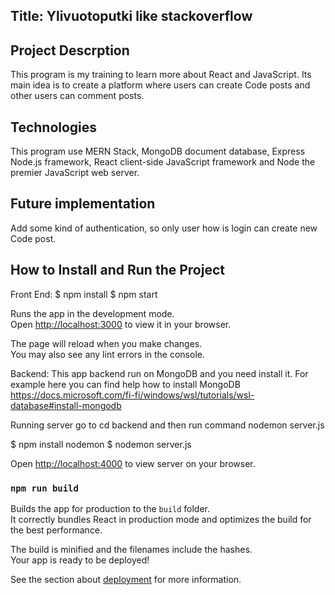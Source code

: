 ## Title: Ylivuotoputki like stackoverflow

## Project Descrption

This program is my training to learn more about React and JavaScript. Its main idea is to create a platform where users can create Code posts and other users can comment posts. 

## Technologies

This program use MERN Stack, MongoDB document database, Express Node.js framework, React client-side JavaScript framework and Node the premier JavaScript web server. 

## Future implementation

Add some kind of authentication, so only user how is login can create new Code post. 

## How to Install and Run the Project

Front End:
$ npm install 
$ npm start

Runs the app in the development mode.\
Open [http://localhost:3000](http://localhost:3000) to view it in your browser.

The page will reload when you make changes.\
You may also see any lint errors in the console.


Backend:
This app backend run on MongoDB and you need install it. For example here you can find help how to install MongoDB https://docs.microsoft.com/fi-fi/windows/wsl/tutorials/wsl-database#install-mongodb

Running server go to cd backend and then run command nodemon server.js

$ npm install nodemon
$ nodemon server.js

Open [http://localhost:4000](http://localhost:4000) to view server on your browser.


### `npm run build`

Builds the app for production to the `build` folder.\
It correctly bundles React in production mode and optimizes the build for the best performance.

The build is minified and the filenames include the hashes.\
Your app is ready to be deployed!

See the section about [deployment](https://facebook.github.io/create-react-app/docs/deployment) for more information.
